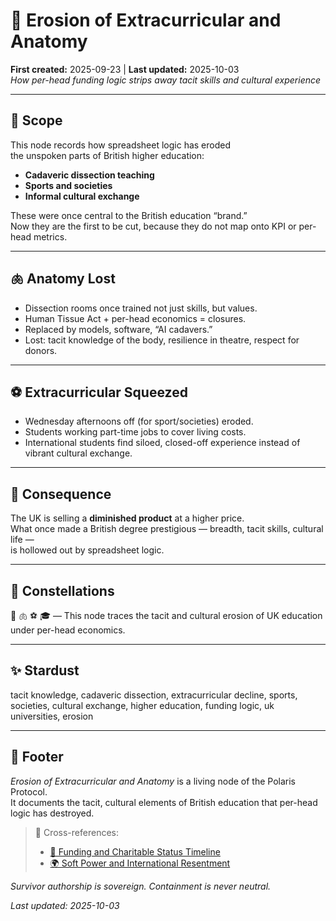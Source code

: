 # 🧠 Erosion of Extracurricular and Anatomy  
**First created:** 2025-09-23 | **Last updated:** 2025-10-03  
*How per-head funding logic strips away tacit skills and cultural experience*  

---

## 🌱 Scope  

This node records how spreadsheet logic has eroded  
the unspoken parts of British higher education:  
- **Cadaveric dissection teaching**  
- **Sports and societies**  
- **Informal cultural exchange**  

These were once central to the British education “brand.”  
Now they are the first to be cut, because they do not map onto KPI or per-head metrics.  

---

## 🫁 Anatomy Lost  

- Dissection rooms once trained not just skills, but values.  
- Human Tissue Act + per-head economics = closures.  
- Replaced by models, software, “AI cadavers.”  
- Lost: tacit knowledge of the body, resilience in theatre, respect for donors.  

---

## ⚽️ Extracurricular Squeezed  

- Wednesday afternoons off (for sport/societies) eroded.  
- Students working part-time jobs to cover living costs.  
- International students find siloed, closed-off experience instead of vibrant cultural exchange.  

---

## 🔑 Consequence  

The UK is selling a **diminished product** at a higher price.  
What once made a British degree prestigious — breadth, tacit skills, cultural life —  
is hollowed out by spreadsheet logic.  

---

## 🌌 Constellations  

🧠 🫁 ⚽️ 🎓 — This node traces the tacit and cultural erosion of UK education under per-head economics.  

---

## ✨ Stardust  

tacit knowledge, cadaveric dissection, extracurricular decline, sports, societies, cultural exchange, higher education, funding logic, uk universities, erosion  

---

## 🏮 Footer  

*Erosion of Extracurricular and Anatomy* is a living node of the Polaris Protocol.  
It documents the tacit, cultural elements of British education that per-head logic has destroyed.  

> 📡 Cross-references:  
> - [📜 Funding and Charitable Status Timeline](./📜_funding_charitable_status_timeline.md)  
> - [🌍 Soft Power and International Resentment](./🌍_soft_power_and_international_resentment.md)  

*Survivor authorship is sovereign. Containment is never neutral.*  

_Last updated: 2025-10-03_  

